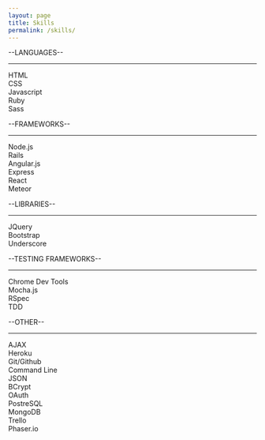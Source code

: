 ```yaml
---
layout: page
title: Skills
permalink: /skills/
---
```


--LANGUAGES--
<hr>

HTML<br>
CSS<br>
Javascript<br>
Ruby<br>
Sass

--FRAMEWORKS--
<hr>

Node.js<br>
Rails<br>
Angular.js<br>
Express<br>
React<br>
Meteor

--LIBRARIES--
<hr>

JQuery<br>
Bootstrap<br>
Underscore

--TESTING FRAMEWORKS--
<hr>

Chrome Dev Tools<br>
Mocha.js<br>
RSpec<br>
TDD<br>

--OTHER--
<hr>

AJAX<br>
Heroku<br>
Git/Github<br>
Command Line<br>
JSON<br>
BCrypt<br>
OAuth<br>
PostreSQL<br>
MongoDB<br>
Trello<br>
Phaser.io
